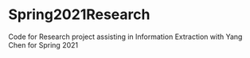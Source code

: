 # Spring2021Research
Code for Research project assisting in Information Extraction with Yang Chen for Spring 2021
